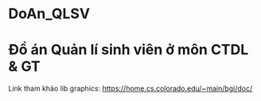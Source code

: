 # DoAn_QLSV
# Đồ án Quản lí sinh viên ở môn CTDL &amp; GT


Link tham khảo lib graphics: https://home.cs.colorado.edu/~main/bgi/doc/